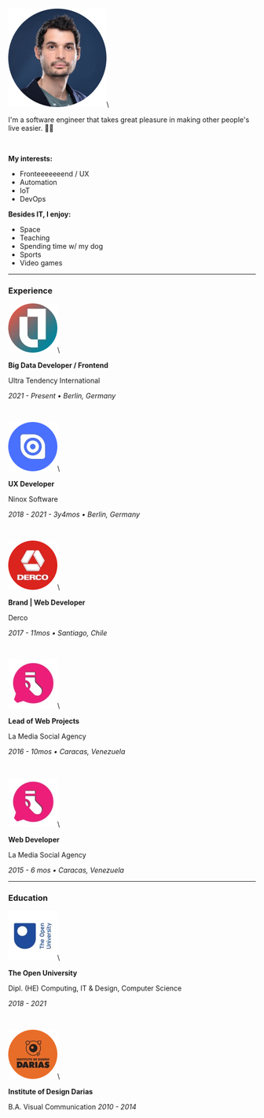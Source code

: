 [category]: <> (general)
[date]: <> (2022/05/22)
[title]: <> (About me)
[color]: <> (blue)

![Daniel Ratmiroff](https://raw.githubusercontent.com/Danielratmiroff/myblog/master/images/daniel.png)\

I'm a software engineer that takes great pleasure in making other people's live easier. 👋🤖

&nbsp;

**My interests:**

- Fronteeeeeeend / UX
- Automation
- IoT
- DevOps

**Besides IT, I enjoy:**

- Space
- Teaching
- Spending time w/ my dog
- Sports
- Video games

---

### Experience

![Ultra Tendency logo](https://raw.githubusercontent.com/Danielratmiroff/myblog/master/images/ut.png)\

**Big Data Developer / Frontend**
&nbsp;

Ultra Tendency International

_2021 - Present • Berlin, Germany_

&nbsp;

![Ninox Software logo](https://raw.githubusercontent.com/Danielratmiroff/myblog/master/images/ninox.png)\

**UX Developer**
&nbsp;

Ninox Software

_2018 - 2021 - 3y4mos • Berlin, Germany_

&nbsp;

![Derco logo](https://raw.githubusercontent.com/Danielratmiroff/myblog/master/images/derco.png)\

**Brand | Web Developer**

Derco

_2017 - 11mos • Santiago, Chile_

&nbsp;

![La Media Social logo](https://raw.githubusercontent.com/Danielratmiroff/myblog/master/images/lamedia.png)\

**Lead of Web Projects**

La Media Social Agency

_2016 - 10mos • Caracas, Venezuela_

&nbsp;

![La Media Social logo](https://raw.githubusercontent.com/Danielratmiroff/myblog/master/images/lamedia.png)\

**Web Developer**
&nbsp;

La Media Social Agency

_2015 - 6 mos • Caracas, Venezuela_

---

### Education

![The Open University logo](https://raw.githubusercontent.com/Danielratmiroff/myblog/master/images/ou.png)\

**The Open University**

Dipl. (HE) Computing, IT & Design, Computer Science

_2018 - 2021_

&nbsp;

![Instituto de Diseño Darias logo](https://raw.githubusercontent.com/Danielratmiroff/myblog/master/images/darias.png)\

**Institute of Design Darias**

B.A. Visual Communication
_2010 - 2014_
